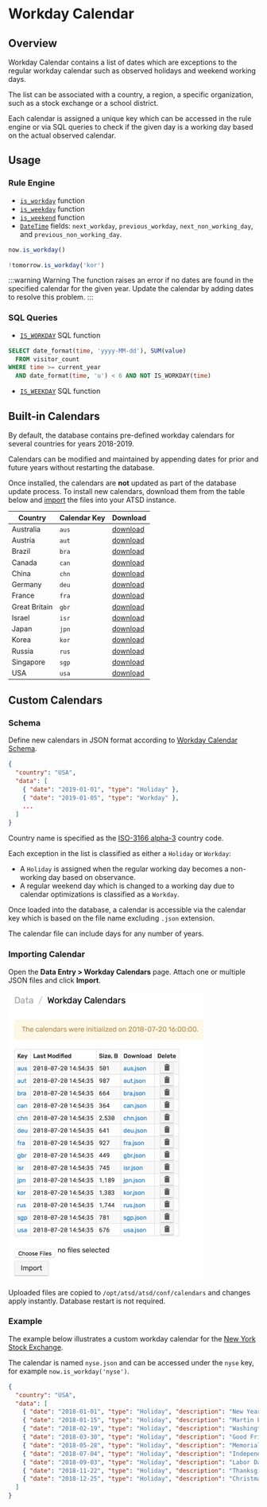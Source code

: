 # Workday Calendar

## Overview

Workday Calendar contains a list of dates which are exceptions to the regular workday calendar such as observed holidays and weekend working days.

The list can be associated with a country, a region, a specific organization, such as a stock exchange or a school district.

Each calendar is assigned a unique key which can be accessed in the rule engine or via SQL queries to check if the given day is a working day based on the actual observed calendar.

## Usage

### Rule Engine

* [`is_workday`](../rule-engine/object-datetime.md#is_workday-function) function
* [`is_weekday`](../rule-engine/object-datetime.md#is_weekday-function) function
* [`is_weekend`](../rule-engine/object-datetime.md#is_weekend-function) function
* [`DateTime`](../rule-engine/object-datetime.md#fields) fields: `next_workday`, `previous_workday`, `next_non_working_day`, and `previous_non_working_day`.

```javascript
now.is_workday()
```

```javascript
!tomorrow.is_workday('kor')
```

:::warning Warning
The function raises an error if no dates are found in the specified calendar for the given year. Update the calendar by adding dates to resolve this problem.
:::

### SQL Queries

* [`IS_WORKDAY`](../sql/README.md#is_workday) SQL function

```sql
SELECT date_format(time, 'yyyy-MM-dd'), SUM(value)
  FROM visitor_count
WHERE time >= current_year
  AND date_format(time, 'u') < 6 AND NOT IS_WORKDAY(time)
```

* [`IS_WEEKDAY`](../sql/README.md#is_weekday) SQL function

## Built-in Calendars

By default, the database contains pre-defined workday calendars for several countries for years 2018-2019.

Calendars can be modified and maintained by appending dates for prior and future years without restarting the database.

Once installed, the calendars are **not** updated as part of the database update process. To install new calendars, download them from the table below and [import](#importing-calendar) the files into your ATSD instance.

 **Country** | **Calendar Key** | **Download**
----|----|----
Australia | `aus` | [download](https://raw.githubusercontent.com/axibase/atsd/master/rule-engine/resources/calendars/aus.json)
Austria| `aut` | [download](https://raw.githubusercontent.com/axibase/atsd/master/rule-engine/resources/calendars/aut.json)
Brazil | `bra` | [download](https://raw.githubusercontent.com/axibase/atsd/master/rule-engine/resources/calendars/bra.json)
Canada | `can` | [download](https://raw.githubusercontent.com/axibase/atsd/master/rule-engine/resources/calendars/can.json)
China | `chn` | [download](https://raw.githubusercontent.com/axibase/atsd/master/rule-engine/resources/calendars/chn.json)
Germany | `deu` | [download](https://raw.githubusercontent.com/axibase/atsd/master/rule-engine/resources/calendars/deu.json)
France | `fra` | [download](https://raw.githubusercontent.com/axibase/atsd/master/rule-engine/resources/calendars/fra.json)
Great Britain | `gbr` | [download](https://raw.githubusercontent.com/axibase/atsd/master/rule-engine/resources/calendars/gbr.json)
Israel | `isr` | [download](https://raw.githubusercontent.com/axibase/atsd/master/rule-engine/resources/calendars/isr.json)
Japan | `jpn` | [download](https://raw.githubusercontent.com/axibase/atsd/master/rule-engine/resources/calendars/jpn.json)
Korea | `kor` | [download](https://raw.githubusercontent.com/axibase/atsd/master/rule-engine/resources/calendars/kor.json)
Russia | `rus` | [download](https://raw.githubusercontent.com/axibase/atsd/master/rule-engine/resources/calendars/rus.json)
Singapore | `sgp` | [download](https://raw.githubusercontent.com/axibase/atsd/master/rule-engine/resources/calendars/sgp.json)
USA | `usa` | [download](https://raw.githubusercontent.com/axibase/atsd/master/rule-engine/resources/calendars/usa.json)

## Custom Calendars

### Schema

Define new calendars in JSON format according to [Workday Calendar Schema](workday-calendar-schema.md).

```json
{
  "country": "USA",
  "data": [
    { "date": "2019-01-01", "type": "Holiday" },
    { "date": "2019-01-05", "type": "Workday" },
    ...
  ]
}
```

Country name is specified as the [ISO-3166 alpha-3](https://en.wikipedia.org/wiki/ISO_3166-1_alpha-3) country code.

Each exception in the list is classified as either a `Holiday` or `Workday`:

* A `Holiday` is assigned when the regular working day becomes a non-working day based on observance.
* A regular weekend day which is changed to a working day due to calendar optimizations is classified as a `Workday`.

Once loaded into the database, a calendar is accessible via the calendar key which is based on the file name excluding `.json` extension.

The calendar file can include days for any number of years.

### Importing Calendar

Open the **Data Entry > Workday Calendars** page. Attach one or multiple JSON files and click **Import**.

![](./images/holiday-calendars.png)

Uploaded files are copied to `/opt/atsd/atsd/conf/calendars` and changes apply instantly. Database restart is not required.

### Example

The example below illustrates a custom workday calendar for the [New York Stock Exchange](https://www.nyse.com/markets/hours-calendars).

The calendar is named `nyse.json` and can be accessed under the `nyse` key, for example `now.is_workday('nyse')`.

```json
{
  "country": "USA",
  "data": [
    { "date": "2018-01-01", "type": "Holiday", "description": "New Years Day" },
    { "date": "2018-01-15", "type": "Holiday", "description": "Martin Luther King, Jr. Day" },
    { "date": "2018-02-19", "type": "Holiday", "description": "Washington's Birthday" },
    { "date": "2018-03-30", "type": "Holiday", "description": "Good Friday" },
    { "date": "2018-05-28", "type": "Holiday", "description": "Memorial Day" },
    { "date": "2018-07-04", "type": "Holiday", "description": "Independence Day" },
    { "date": "2018-09-03", "type": "Holiday", "description": "Labor Day" },
    { "date": "2018-11-22", "type": "Holiday", "description": "Thanksgiving Day" },
    { "date": "2018-12-25", "type": "Holiday", "description": "Christmas" }
  ]
}
```
